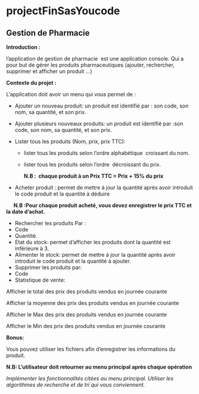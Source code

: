# projectFinSasYoucode

## **Gestion de Pharmacie**

**Introduction :**

l’application de gestion de pharmacie  est une application console. Qui a pour but de gérer les produits pharmaceutiques (ajouter, rechercher, supprimer et afficher un produit …)

**Contexte du projet :**

L’application doit avoir un menu qui vous permet de :

- Ajouter un nouveau produit: un produit est identifié par : son code, son nom, sa quantité, et son prix.
- Ajouter plusieurs nouveaux produits: un produit est identifié par :son code, son nom, sa quantité, et son prix.
- Lister tous les produits (Nom, prix, prix TTC):
    - lister tous les produits selon l’ordre alphabétique  croissant du nom.
    - lister tous les produits selon l’ordre  décroissant du prix.

        **N.B :  chaque produit à un Prix TTC = Prix + 15% du prix**

- Acheter produit : permet de mettre à jour la quantité après avoir introduit le code produit et la quantité à déduire

      **N.B :Pour chaque produit acheté, vous devez enregistrer le prix TTC et la date d’achat.**

- Rechercher les produits Par :
- Code
- Quantité.
- Etat du stock: permet d’afficher les produits dont la quantité est inférieure à 3.
- Alimenter le stock: permet de mettre à jour la quantité après avoir introduit le code produit et la quantité à ajouter.
- Supprimer les produits par:
- Code
- Statistique de vente:

Afficher le total des prix des produits vendus en journée courante

Afficher la moyenne des prix des produits vendus en journée courante

Afficher le Max des prix des produits vendus en journée courante

Afficher le Min des prix des produits vendus en journée courante

**Bonus:**

Vous pouvez utiliser les fichiers afin d’enregistrer les informations du produit.

**N.B: L’utilisateur doit retourner au menu principal après chaque opération**

*Implémenter les fonctionnalités citées au menu principal. Utiliser les algorithmes de recherche et de tri qui vous conviennent.*

